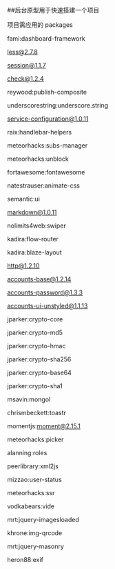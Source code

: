 ##后台原型用于快速搭建一个项目



项目需应用的 packages 





fami:dashboard-framework




less@2.7.8

session@1.1.7

check@1.2.4

reywood:publish-composite

underscorestring:underscore.string

service-configuration@1.0.11

raix:handlebar-helpers

meteorhacks:subs-manager

meteorhacks:unblock




fortawesome:fontawesome

natestrauser:animate-css

semantic:ui

markdown@1.0.11

nolimits4web:swiper






kadira:flow-router

kadira:blaze-layout




http@1.2.10



accounts-base@1.2.14

accounts-password@1.3.3

accounts-ui-unstyled@1.1.13



jparker:crypto-core

jparker:crypto-md5

jparker:crypto-hmac

jparker:crypto-sha256

jparker:crypto-base64

jparker:crypto-sha1



msavin:mongol


chrismbeckett:toastr

momentjs:moment@2.15.1



meteorhacks:picker

alanning:roles

peerlibrary:xml2js

mizzao:user-status

meteorhacks:ssr

vodkabears:vide

mrt:jquery-imagesloaded

khrone:img-qrcode

mrt:jquery-masonry

heron88:exif



